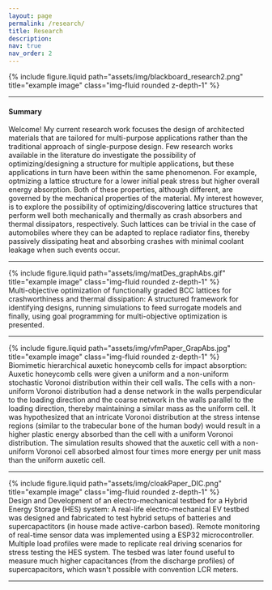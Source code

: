 ```yaml
---
layout: page
permalink: /research/
title: Research
description:
nav: true
nav_order: 2
---
```


<div class="row">
    <div class="col-sm mt-3 mt-md-0">
        {% include figure.liquid path="assets/img/blackboard_research2.png" title="example image" class="img-fluid rounded z-depth-1" %}
    </div>
</div>

---

#### Summary
Welcome! My current research work focuses the design of architected materials that are tailored for multi-purpose applications rather than the traditional approach of single-purpose design. Few research works available in the literature do investigate the possibility of optimizing/designing a structure for multiple applications, but these applications in turn have been within the same phenomenon. For example, optmizing a lattice structure for a lower initial peak stress but higher overall energy absorption. Both of these properties, although different, are governed by the mechanical properties of the material. My interest however, is to explore the possibility of optimizing/discovering lattice structures that perform well both mechanically and thermally as crash absorbers and thermal dissipators, respectively. Such lattices can be trivial in the case of automobiles where they can be adapted to replace radiator fins, thereby passively dissipating heat and absorbing crashes with minimal coolant leakage when such events occur.

---

<div class="row">
    <div class="col-sm mt-3 mt-md-0">
        {% include figure.liquid path="assets/img/matDes_graphAbs.gif" title="example image" class="img-fluid rounded z-depth-1" %}
    </div>
</div>
<div class="caption">
     Multi-objective optimization of functionally graded BCC lattices for crashworthiness and thermal dissipation: A structured framework for identifying designs, running simulations to feed surrogate models and finally, using goal programming for multi-objective optimization is presented.
</div>

---

<div class="row">
    <div class="col-sm mt-3 mt-md-0">
        {% include figure.liquid path="assets/img/vfmPaper_GrapAbs.jpg" title="example image" class="img-fluid rounded z-depth-1" %}
    </div>
</div>
<div class="caption">
    Biomimetic hierarchical auxetic honeycomb cells for impact absorption: Auxetic honeycomb cells were given a uniform and a non-uniform stochastic Voronoi distribution within their cell walls. The cells with a non-uniform Voronoi distribution had a dense network in the walls perpendicular to the loading direction and the coarse network in the walls parallel to the loading direction, thereby maintaining a similar mass as the uniform cell. It was hypothesized that an intricate Voronoi distribution at the stress intense regions (similar to the trabecular bone of the human body) would result in a higher plastic energy absorbed than the cell with a uniform Voronoi distribution. The simulation results showed that the auxetic cell with a non-uniform Voronoi cell absorbed almost four times more energy per unit mass than the uniform auxetic cell.
</div>

---

<div class="row">
    <div class="col-sm mt-3 mt-md-0">
        {% include figure.liquid path="assets/img/cloakPaper_DIC.png" title="example image" class="img-fluid rounded z-depth-1" %}
    </div>
</div>
<div class="caption">
    Design and Development of an electro-mechanical testbed for a Hybrid Energy Storage (HES) system: A real-life electro-mechanical EV testbed was designed and fabricated to test hybrid setups of batteries and supercapactitors (in house made active-carbon based). Remote monitoring of real-time sensor data was implemented using a ESP32 microcontroller. Multiple load profiles were made to replicate real driving scenarios for stress testing the HES system. The tesbed was later found useful to measure much higher capacitances (from the discharge profiles) of supercapacitors, which wasn't possible with convention LCR meters.
</div>

---
